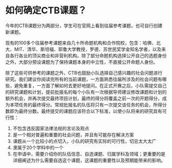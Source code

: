 # 如何确定CTB课题？

今年的CTB课题分为两部分，学生可在官网上看到往届参考课题，也可自行创建新课题。

现有的100多个往届参考课题来自几十所命题机构和合作院校，包含：哈佛、北大、MIT、清华、斯坦福、耶鲁大学教授，罗德、苏世民奖学金知名学者，以及来自各行各业的顶尖商业和非营利机构。除了部分命题机构选择公开自己的选题身份之外，大部分预设课题为了保持课题本身的中立性，不直接公开命题人身份。

除了这些可供参考的课题之外，CTB也鼓励小队选择自己感兴趣的社会问题进行研究。我们建议你阅读完所有的当前课题，一方面熟悉往届所涉及的社会问题有哪些，避免重复，一方面了解如何去更好地提问。在正式开赛之后，小队需提交自己的研究课题和计划，提前批报名的每个小队有一次根据导师建议修改课题和计划的额外机会，并再次提交最终项目计划，最终的得分将覆盖之前一次的开题得分，成为本项任务的最终得分。常规批报名的队伍将只有一次提交该任务的机会，所得分数即为最终分数。最终提交的课题应该符合以下标准，以使小队将来的研究具有可行性：

1. 不包含违反国家法律法规的言论及观点
2. 是一个相对普遍和重要的社会问题，并且有可能存在解决方案
3. 课题从一个比较小的点切入，小队的研究有实际的可行性，切忌太大太广
4. 隶属于20个学科中的一个
5. 在申请中，需要介绍你的队伍信息、自选课题、归属学科及领域；更重要的是详细阐述为什么需要自选这个课题，这课题的重要性以及预期能带来的影响。

